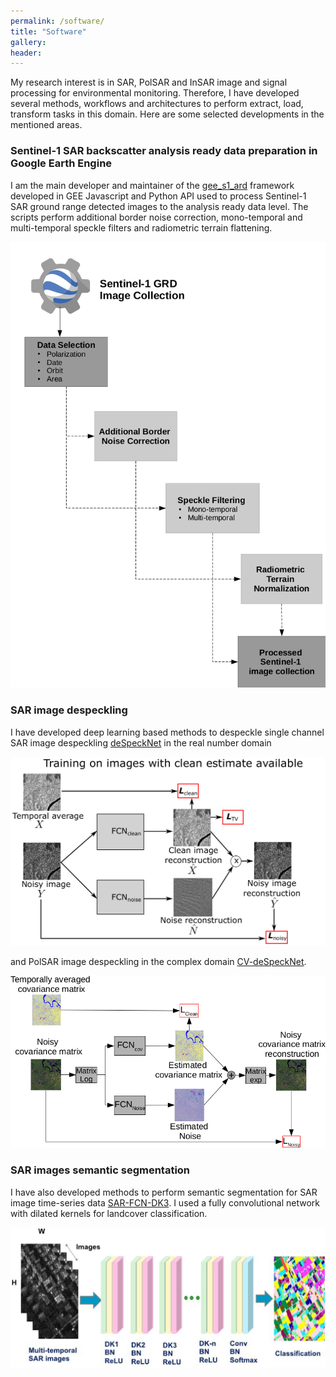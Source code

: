 ```yaml
---
permalink: /software/
title: "Software"
gallery:
header:
---
```


My research interest is in SAR, PolSAR and InSAR image and signal processing for environmental monitoring. Therefore, I have developed several methods, workflows and architectures to perform extract, load, transform tasks in this domain. Here are some selected developments in the mentioned areas.

### Sentinel-1 SAR backscatter analysis ready data preparation in Google Earth Engine

I am the main developer and maintainer of the [gee_s1_ard](https://github.com/adugnag/gee_s1_ard) framework developed in GEE Javascript and Python API  used to process Sentinel-1 SAR ground range detected images to the analysis ready data level. The scripts perform additional border noise correction, mono-temporal and multi-temporal speckle filters and radiometric terrain flattening. 

![](/images/software/S1-ARD-framework.png)

### SAR image despeckling

I have developed deep learning based methods to despeckle single channel SAR image despeckling [deSpeckNet](https://github.com/adugnag/deSpeckNet-TF-GEE) in the real number domain 

![](/images/software/deSpeckNet.png)

and PolSAR image despeckling in the complex domain [CV-deSpeckNet](https://github.com/adugnag/CV-deSpeckNet).

![](/images/software/CV-despecknet.png)

### SAR images semantic segmentation

I have also developed methods to perform semantic segmentation for SAR image time-series data [SAR-FCN-DK3](https://github.com/adugnag/SAR-FCN-DK3). I used a fully convolutional network with dilated kernels for landcover classification.

![](/images/software/PolSARNet.png)
